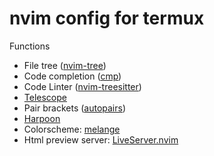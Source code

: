 # nvim config for termux
Functions
- File tree ([nvim-tree](https://github.com/nvim-tree/nvim-tree.lua))
- Code completion ([cmp](https://github.com/hrsh7th/nvim-cmp))
- Code Linter ([nvim-treesitter](https://github.com/nvim-treesitter/nvim-treesitter))
- [Telescope](https://github.com/nvim-telescope/telescope.nvim)
- Pair brackets ([autopairs](https://github.com/windwp/nvim-autopairs))
- [Harpoon](https://github.com/ThePrimeagen/harpoon)
- Colorscheme: [melange](https://github.com/savq/melange-nvim)
- Html preview server: [LiveServer.nvim](https://github.com/barrett-ruth/live-server.nvim?tab=readme-ov-file)
